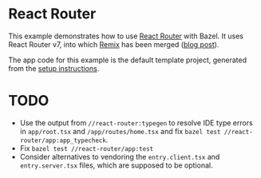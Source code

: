 # React Router

This example demonstrates how to use [React Router](https://reactrouter.com/) with Bazel. It uses React Router v7, into which [Remix](https://remix.run/) has been merged ([blog post](https://remix.run/blog/merging-remix-and-react-router)).

The app code for this example is the default template project, generated from the [setup instructions](https://reactrouter.com/start/framework/installation).

# TODO

- Use the output from `//react-router:typegen` to resolve IDE type errors in `app/root.tsx` and `/app/routes/home.tsx` and fix `bazel test //react-router/app:app_typecheck`.
- Fix `bazel test //react-router/app:test`
- Consider alternatives to vendoring the `entry.client.tsx` and `entry.server.tsx` files, which are supposed to be optional.